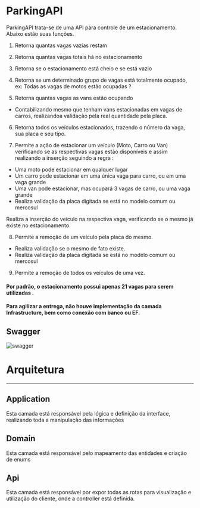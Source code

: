 
# ParkingAPI

ParkingAPI trata-se de uma API para controle de um estacionamento. Abaixo estão suas funções.

1. Retorna quantas vagas vazias restam

2. Retorna quantas vagas totais há no estacionamento

3. Retorna se o estacionamento está cheio e se está vazio

4. Retorna se um determinado grupo de vagas está totalmente ocupado, ex: Todas as vagas de motos estão ocupadas ? 

5. Retorna quantas vagas as vans estão ocupando
- Contabilizando mesmo que tenham vans estacionadas em vagas de carros, realizandoa validação pela real quantidade pela placa.

6. Retorna todos os veículos estacionados, trazendo o número da vaga, sua placa e seu tipo. 

7. Permite a ação de estacionar um veículo (Moto, Carro ou Van) verificando se as respectivas vagas estão disponíveis e assim realizando a inserção seguindo a regra : 

- Uma moto pode estacionar em qualquer lugar
- Um carro pode estacionar em uma única vaga para carro, ou em uma vaga grande
- Uma van pode estacionar, mas ocupará 3 vagas de carro, ou uma vaga grande
- Realiza validação da placa digitada se está no modelo comum ou mercosul

Realiza a inserção do veículo na respectiva vaga, verificando se o mesmo já existe no estacionamento.

8. Permite a remoção de um veículo pela placa do mesmo.
- Realiza validação se o mesmo de fato existe.
- Realiza validação da placa digitada se está no modelo comum ou mercosul

9. Permite a remoção de todos os veículos de uma vez.




 #### **Por padrão, o estacionamento possui apenas 21 vagas para serem utilizadas .** 
 #### **Para agilizar a entrega, não houve implementação da camada Infrastructure, bem como conexão com banco ou EF.**


## Swagger

![swagger](https://github.com/lled16/TesteEstacionamento/assets/32556098/725a9452-339a-47bb-beae-b6bfa082d000)

# Arquitetura
---
## Application
Esta camada está responsável pela lógica e definição da interface, realizando toda a manipulação das informações

## Domain
Esta camada está responsável pelo mapeamento das entidades e criação de enums

## Api
Esta camada está responsável por expor todas as rotas para visualização e utilização do cliente, onde a controller está definida.


